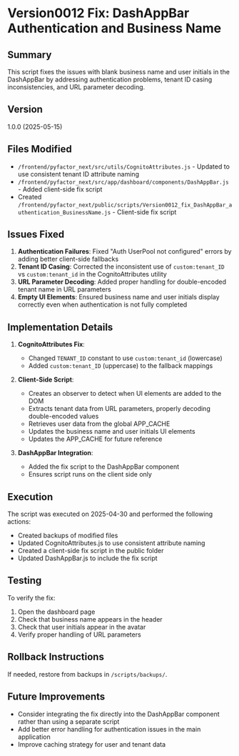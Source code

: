 # Version0012 Fix: DashAppBar Authentication and Business Name

## Summary
This script fixes the issues with blank business name and user initials in the DashAppBar by addressing authentication problems, tenant ID casing inconsistencies, and URL parameter decoding.

## Version
1.0.0 (2025-05-15)

## Files Modified
- `/frontend/pyfactor_next/src/utils/CognitoAttributes.js` - Updated to use consistent tenant ID attribute naming
- `/frontend/pyfactor_next/src/app/dashboard/components/DashAppBar.js` - Added client-side fix script
- Created `/frontend/pyfactor_next/public/scripts/Version0012_fix_DashAppBar_authentication_BusinessName.js` - Client-side fix script

## Issues Fixed
1. **Authentication Failures**: Fixed "Auth UserPool not configured" errors by adding better client-side fallbacks
2. **Tenant ID Casing**: Corrected the inconsistent use of `custom:tenant_ID` vs `custom:tenant_id` in the CognitoAttributes utility
3. **URL Parameter Decoding**: Added proper handling for double-encoded tenant name in URL parameters
4. **Empty UI Elements**: Ensured business name and user initials display correctly even when authentication is not fully completed

## Implementation Details
1. **CognitoAttributes Fix**: 
   - Changed `TENANT_ID` constant to use `custom:tenant_id` (lowercase)
   - Added `custom:tenant_ID` (uppercase) to the fallback mappings

2. **Client-Side Script**:
   - Creates an observer to detect when UI elements are added to the DOM
   - Extracts tenant data from URL parameters, properly decoding double-encoded values
   - Retrieves user data from the global APP_CACHE
   - Updates the business name and user initials UI elements
   - Updates the APP_CACHE for future reference

3. **DashAppBar Integration**:
   - Added the fix script to the DashAppBar component
   - Ensures script runs on the client side only

## Execution
The script was executed on 2025-04-30 and performed the following actions:
- Created backups of modified files
- Updated CognitoAttributes.js to use consistent attribute naming
- Created a client-side fix script in the public folder
- Updated DashAppBar.js to include the fix script

## Testing
To verify the fix:
1. Open the dashboard page
2. Check that business name appears in the header
3. Check that user initials appear in the avatar
4. Verify proper handling of URL parameters

## Rollback Instructions
If needed, restore from backups in `/scripts/backups/`.

## Future Improvements
- Consider integrating the fix directly into the DashAppBar component rather than using a separate script
- Add better error handling for authentication issues in the main application
- Improve caching strategy for user and tenant data